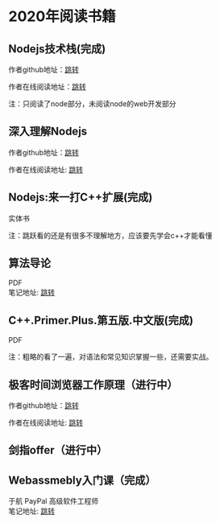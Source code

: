 <!--
 * @Author: xiuquanxu
 * @Company: kaochong
 * @Date: 2020-03-25 10:28:10
 * @LastEditors: xiuquanxu
 * @LastEditTime: 2020-06-17 00:18:33
 -->
# 2020年阅读书籍

## Nodejs技术栈(完成)  

作者github地址：<a href="https://github.com/Q-Angelo/Nodejs-Roadmap">跳转</a>   

作者在线阅读地址：<a href="https://www.nodejs.red/#/">跳转</a>  

注：只阅读了node部分，未阅读node的web开发部分

## 深入理解Nodejs  

作者github地址：<a href="https://github.com/yjhjstz/deep-into-node">跳转</a>  

作者在线阅读地址: <a href="https://yjhjstz.gitbooks.io/deep-into-node/content/">跳转</a>

## Nodejs:来一打C++扩展(完成)  
实体书

注：跳跃看的还是有很多不理解地方，应该要先学会c++才能看懂

## 算法导论  

PDF  
笔记地址: <a href="">跳转</a>

## C++.Primer.Plus.第五版.中文版(完成)  

PDF

注：粗略的看了一遍，对语法和常见知识掌握一些，还需要实战。

## 极客时间浏览器工作原理（进行中）  

作者github地址：<a href="https://github.com/poetries/browser-working-principle">跳转</a>  

作者在线阅读地址: <a href="https://blog.poetries.top/browser-working-principle/guide/part1/lesson04.html#%E4%BB%8E%E8%BE%93%E5%85%A5url%E5%88%B0%E9%A1%B5%E9%9D%A2%E5%B1%95%E7%A4%BA">跳转</a>  

## 剑指offer（进行中）  

## Webassmebly入门课（完成）
于航
PayPal 高级软件工程师  
笔记地址: <a href="https://github.com/this-spring/read-boos/blob/master/2020/Webassmebly/webassembly%E5%85%A5%E9%97%A8.md">跳转</a>


